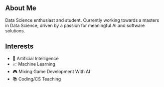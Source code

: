 ## About Me

Data Science enthusiast and student. Currently working towards a masters in Data Science, driven by a passion for meaningful AI and software solutions.

## Interests

- 🧠 Artificial Intelligence
- 📈 Machine Learning
- 🎮 Mixing Game Development With AI
- 📚 Coding/CS Teaching









##
<!---
BrycenAB/BrycenAB is a ✨ special ✨ repository because its `README.md` (this file) appears on your GitHub profile.
You can click the Preview link to take a look at your changes.
--->
